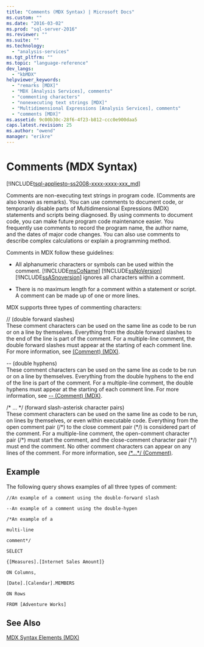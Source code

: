 ```yaml
---
title: "Comments (MDX Syntax) | Microsoft Docs"
ms.custom: ""
ms.date: "2016-03-02"
ms.prod: "sql-server-2016"
ms.reviewer: ""
ms.suite: ""
ms.technology: 
  - "analysis-services"
ms.tgt_pltfrm: ""
ms.topic: "language-reference"
dev_langs: 
  - "kbMDX"
helpviewer_keywords: 
  - "remarks [MDX]"
  - "MDX [Analysis Services], comments"
  - "commenting characters"
  - "nonexecuting text strings [MDX]"
  - "Multidimensional Expressions [Analysis Services], comments"
  - "comments [MDX]"
ms.assetid: 9c00b30c-28f6-4f23-b812-ccc0e900daa5
caps.latest.revision: 25
ms.author: "owend"
manager: "erikre"
---
```

# Comments (MDX Syntax)
[!INCLUDE[tsql-appliesto-ss2008-xxxx-xxxx-xxx_md](../database-engine/configure/windows/includes/tsql-appliesto-ss2008-xxxx-xxxx-xxx-md.md)]

  Comments are non-executing text strings in program code. (Comments are also known as remarks). You can use comments to document code, or temporarily disable parts of Multidimensional Expressions (MDX) statements and scripts being diagnosed. By using comments to document code, you can make future program code maintenance easier. You frequently use comments to record the program name, the author name, and the dates of major code changes. You can also use comments to describe complex calculations or explain a programming method.  
  
 Comments in MDX follow these guidelines:  
  
-   All alphanumeric characters or symbols can be used within the comment. [!INCLUDE[msCoName](../advanced-analytics/r-services/tutorials/includes/msconame-md.md)] [!INCLUDE[ssNoVersion](../advanced-analytics/r-services/includes/ssnoversion-md.md)] [!INCLUDE[ssASnoversion](../analysis-services/includes/ssasnoversion-md.md)] ignores all characters within a comment.  
  
-   There is no maximum length for a comment within a statement or script. A comment can be made up of one or more lines.  
  
 MDX supports three types of commenting characters:  
  
 // (double forward slashes)  
 These comment characters can be used on the same line as code to be run or on a line by themselves. Everything from the double forward slashes to the end of the line is part of the comment. For a multiple-line comment, the double forward slashes must appear at the starting of each comment line. For more information, see [&#40;Comment&#41; &#40;MDX&#41;](../mdx/comment-mdx-double-slash.md).  
  
 -- (double hyphens)  
 These comment characters can be used on the same line as code to be run or on a line by themselves. Everything from the double hyphens to the end of the line is part of the comment. For a multiple-line comment, the double hyphens must appear at the starting of each comment line. For more information, see [-- &#40;Comment&#41; &#40;MDX&#41;](../mdx/comment-mdx-operator-reference.md).  
  
 /* ... \*/ (forward slash-asterisk character pairs)  
 These comment characters can be used on the same line as code to be run, on lines by themselves, or even within executable code. Everything from the open comment pair (/\*) to the close comment pair (\*/) is considered part of the comment. For a multiple-line comment, the open-comment character pair (/\*) must start the comment, and the close-comment character pair (\*/) must end the comment. No other comment characters can appear on any lines of the comment. For more information, see [/*...\*/ (Comment)](../mdx/comment-mdx.md).  
  
## Example  
 The following query shows examples of all three types of comment:  
  
 `//An example of a comment using the double-forward slash`  
  
 `--An example of a comment using the double-hypen`  
  
 `/*An example of a`  
  
 `multi-line`  
  
 `comment*/`  
  
 `SELECT`  
  
 `{[Measures].[Internet Sales Amount]}`  
  
 `ON Columns,`  
  
 `[Date].[Calendar].MEMBERS`  
  
 `ON Rows`  
  
 `FROM [Adventure Works]`  
  
## See Also  
 [MDX Syntax Elements &#40;MDX&#41;](../mdx/mdx-syntax-elements-mdx.md)  
  
  